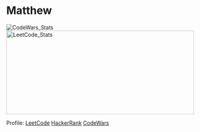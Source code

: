 # Matthew
<img src="https://github.r2v.ch/codewars?user=Mat1hew&top_languages=true&hide_clan=true" alt="CodeWars_Stats">
<img src="https://leetcode-stats-six.vercel.app/?username=Mat1hew&theme=dark" width="495" height="220" alt="LeetCode_Stats">

Profile:
[LeetCode](https://leetcode.com/Mat1hew/) 
[HackerRank](https://www.hackerrank.com/matveipetrusenko)
[CodeWars](https://www.codewars.com/users/Mat1hew)

